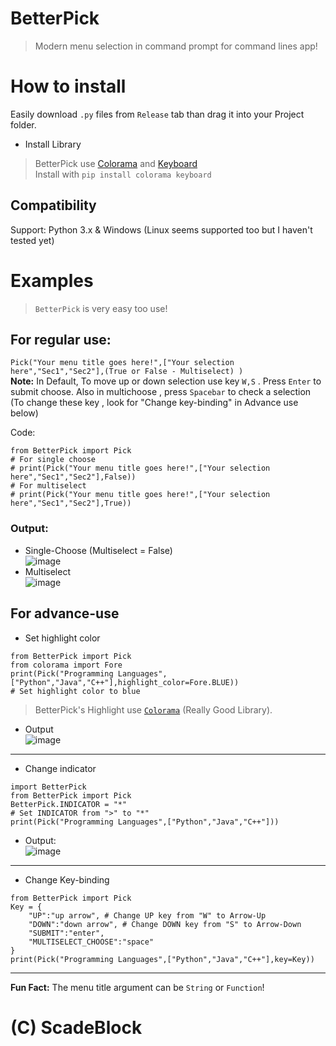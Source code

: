 # BetterPick
> Modern menu selection in command prompt for command lines app! 
# How to install
Easily download `.py` files from `Release` tab than drag it into your Project folder.
+ Install Library
> BetterPick use [Colorama](https://pypi.org/project/colorama/) and [Keyboard](https://pypi.org/project/keyboard/)  
Install with `pip install colorama keyboard`
## Compatibility
Support: Python 3.x & Windows (Linux seems supported too but I haven't tested yet)
# Examples
> `BetterPick` is very easy too use!
## For regular use:  
`Pick("Your menu title goes here!",["Your selection here","Sec1","Sec2"],(True or False - Multiselect) )`  
**Note:** In Default, To move up or down selection use key `W,S` . Press `Enter` to submit choose. Also in multichoose , press `Spacebar` to check a selection (To change these key , look for "Change key-binding" in Advance use below)

Code: 
```
from BetterPick import Pick
# For single choose
# print(Pick("Your menu title goes here!",["Your selection here","Sec1","Sec2"],False))
# For multiselect
# print(Pick("Your menu title goes here!",["Your selection here","Sec1","Sec2"],True))
```

### Output:
+ Single-Choose (Multiselect = False)  
![image](https://github.com/ScadeBlock/BetterPick/assets/89845150/ff7bb2a9-adbb-4591-b811-8e8f7f38d188)
+ Multiselect  
![image](https://github.com/ScadeBlock/BetterPick/assets/89845150/37b09583-8986-433e-848f-fee62b324f10)

## For advance-use
+ Set highlight color  
```
from BetterPick import Pick
from colorama import Fore
print(Pick("Programming Languages",["Python","Java","C++"],highlight_color=Fore.BLUE))
# Set highlight color to blue
```
> BetterPick's Highlight use [`Colorama`](https://pypi.org/project/colorama/) (Really Good Library).
+ Output  
![image](https://github.com/ScadeBlock/BetterPick/assets/89845150/4631f67f-7fd2-41c0-86b5-e2a067d265a5)
------
+ Change indicator
```
import BetterPick
from BetterPick import Pick
BetterPick.INDICATOR = "*"
# Set INDICATOR from ">" to "*"
print(Pick("Programming Languages",["Python","Java","C++"]))
```
+ Output:  
![image](https://github.com/ScadeBlock/BetterPick/assets/89845150/1ffdcb42-3331-4db2-a83c-1845184991e3)
---
+ Change Key-binding  
```
from BetterPick import Pick
Key = {
    "UP":"up arrow", # Change UP key from "W" to Arrow-Up
    "DOWN":"down arrow", # Change DOWN key from "S" to Arrow-Down
    "SUBMIT":"enter",
    "MULTISELECT_CHOOSE":"space"
} 
print(Pick("Programming Languages",["Python","Java","C++"],key=Key))
```
--- 
**Fun Fact:** The menu title argument can be `String` or `Function`!

# (C) ScadeBlock
